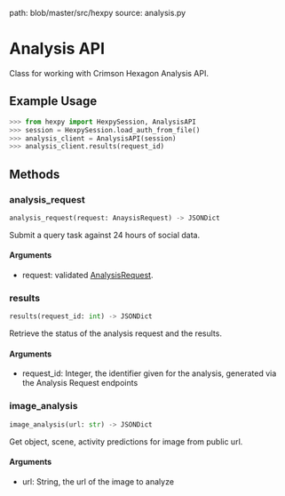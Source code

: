 path: blob/master/src/hexpy
source: analysis.py

# Analysis API

Class for working with Crimson Hexagon Analysis API.

## Example Usage
<div class="termy">

```python
>>> from hexpy import HexpySession, AnalysisAPI
>>> session = HexpySession.load_auth_from_file()
>>> analysis_client = AnalysisAPI(session)
>>> analysis_client.results(request_id)
```
</div>

## Methods

### analysis_request
```python
analysis_request(request: AnaysisRequest) -> JSONDict
```
Submit a query task against 24 hours of social data.

#### Arguments
* request: validated [AnalysisRequest](Data_Validation.md#analysisrequest).

### results
```python
results(request_id: int) -> JSONDict
```
Retrieve the status of the analysis request and the results.

#### Arguments
* request_id: Integer, the identifier given for the analysis, generated via the Analysis Request endpoints


### image_analysis
```python
image_analysis(url: str) -> JSONDict
```
Get object, scene, activity predictions for image from public url.

#### Arguments
* url: String, the url of the image to analyze

